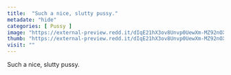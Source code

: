 ```yaml
---
title:  "Such a nice, slutty pussy."
metadate: "hide"
categories: [ Pussy ]
image: "https://external-preview.redd.it/dIqE21hX3ov8Unvp0UewXm-MZ92nOXL6dvk3_iQWNT8.png?auto=webp&s=aee15b423e156b646c6a283fd0d947a1a9161561"
thumb: "https://external-preview.redd.it/dIqE21hX3ov8Unvp0UewXm-MZ92nOXL6dvk3_iQWNT8.png?width=640&crop=smart&auto=webp&s=4dafd8dfe910e6b9af88db18b8c70ce4aeaf9710"
visit: ""
---
```

Such a nice, slutty pussy.
